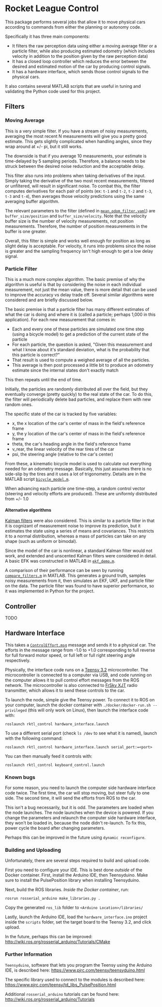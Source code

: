 # Rocket League Control
This package performs several jobs that allow it to move physical cars according
to commands from either the planning or autonomy code.

Specifically it has three main components:
- It filters the raw perception data using either a moving average filter or a
particle filter, while also producing estimated odometry (which includes velocity
in addition to the position given by the raw perception data)
- It has a closed loop controller which reduces the error between the desired and
estimated motion of the car by producing control signals.
- It has a hardware interface, which sends those control signals to the physical cars.

It also contains several MATLAB scripts that are useful in tuning and validating
the Python code used for this project.

## Filters
### Moving Average
This is a very simple filter. If you have a stream of noisy measurements,
averaging the most recent N measurements will give you a pretty good estimate.
This gets slightly complicated when handling angles, since they wrap around at
+/- pi, but it still works.

The downside is that if you average 10 measurements, your estimate is time-delayed
by 5 sampling periods. Therefore, a balance needs to be struck between the desired
noise reduction and the acceptable delay.

This filter also runs into problems when taking derivatives of the input.
Simply taking the derivative of the two most recent measurements, filtered or
unfiltered, will result in significant noise. To combat this, the filter computes
derivatives for each pair of points (ex: `t-1` and `t-2`, `t-2` and `t-3`, `t-3` and `t-4`),
then averages those velocity predictions using the same averaging buffer algorithm.

The relevant parameters to the filter (defined in [`mean_odom_filter.yaml`](config/mean_odom_filter.yaml))
are `buffer_size/position` and `buffer_size/velocity`. Note that the velocity
buffer size is the number of velocity measurements, not position measurements.
Therefore, the number of position measurements in the buffer is one greater.

Overall, this filter is simple and works well enough for position as long as
slight delay is acceptable. For velocity, it runs into problems since the noise
is greater and the sampling frequency isn't high enough to get a low delay signal.

### Particle Filter
This is a much more complex algorithm. The basic premise of why the algorithm is
useful is that by considering the noise in each individual measurement, not just
the mean value, there is more detail that can be used to improve the accuracy vs
delay trade off. Several similar algorithms were considered and are briefly
discussed below.

The basic premise is that a particle filter has many different estimates of what
the car is doing and where it is (called a particle; perhaps 1,000 in this
application). For each new measurement that comes in:
- Each and every one of these particles are simulated one time step (using a bicycle
model) to get a prediction of the current state of the particle
- For each particle, the question is asked, "Given this measurement and what I
know about it's standard deviation, what is the probability that this particle
is correct?"
- That result is used to compute a weighed average of all the particles.
- This average is then post processed a little bit to produce an odometry estimate
since the internal states don't exactly match

This then repeats until the end of time.

Initially, the particles are randomly distributed all over the field, but they
eventually converge (pretty quickly) to the real state of the car. To do this,
the filter will periodically delete bad particles, and replace them with new
random ones.

The specific state of the car is tracked by five variables:
- x, the x location of the car's center of mass in the field's reference frame
- y, the y location of the car's center of mass in the field's reference frame
- theta, the car's heading angle in the field's reference frame
- v_rear, the linear velocity of the rear tires of the car
- psi, the steering angle (relative to the car's center)

From these, a kinematic bicycle model is used to calculate out everything needed
for an odometry message. Basically, this just assumes there is no side-slip by
the tires and it uses a lot of trigonometry. Details are in the MATLAB script
[`bicycle_model.m`](scripts/bicycle_model.m).

When advancing each particle one time-step, a random control vector (steering
and velocity efforts are produced). These are uniformly distributed from +/- 1.0 


#### Alternative algorithms
[Kalman filters](https://www.kalmanfilter.net/default.aspx) were also considered.
This is similar to a particle filter in that it is cognizant of measurement noise
to improve its prediction, but it estimates the state using a series of means
and covariances. This restricts it to a normal distribution, whereas a mass of
particles can take on any shape (such as uniform or bimodal).

Since the model of the car is nonlinear, a standard Kalman filter would not work,
and extended and unscented Kalman filters were considered in detail.
A basic EFK was constructed in MATLAB in [`ekf_demo.m`](scripts/ekf_demo.m).

A comparison of their performance can be seen by running [`compare_filters.m`](scripts/compare_filters.m)
in MATLAB. This generates a ground truth, samples noisy measurements from it,
then simulates an EKF, UKF, and particle filter on the data. The particle filter
was found to have superior performance, so it was implemented in Python for the
project.

## Controller
TODO

## Hardware Interface
This takes a [`ControlEffort.msg`](../rktl_msgs/msg/ControlEffort.msg) 
message and sends it to a physical car. The efforts in the message range from
-1.0 to +1.0 corresponding to full reverse for full forward motor speed,
or full left or full right steering angle respectively.

Physically, the interface code runs on a [Teensy 3.2](https://www.pjrc.com/store/teensy32.html)
microcontroller. The microcontroller is connected to a computer via USB, and
code running on the computer allows it to pull control effort messages from the
ROS network. The microcontroller is also connected to [FrSky XJT](https://www.frsky-rc.com/xjt/)
radio transmitter, which allows it to send these controls to the car.

To launch the node, simple give the Teensy power. To connect it to ROS on your
computer, launch the docker container with `./docker/docker-run.sh --privileged`
(this will only work on Linux), then launch the interface code with:
```
roslaunch rktl_control hardware_interface.launch
```

To use a different serial port (check `ls /dev` to see what it is named), launch
with the following command:
```
roslaunch rktl_control hardware_interface.launch serial_port:=<port>
```

You can then manually feed it controls with:
```
roslaunch rktl_control keyboard_control.launch
```

### Known bugs
For some reason, you need to launch the computer side hardware interface code
twice. The first time, the car will stop moving, but steer fully to one side.
The second time, it will send the efforts from ROS to the car.

This isn't a bug necessarily, but it is odd. The parameters are loaded when the
node launches. The node launches when the device is powered. If you change the
parameters and relaunch the computer side hardware interface, they won't be
loaded in, because the node didn't re-launch. To fix this, power cycle the
board after changing parameters.

Perhaps this can be improved in the future using `dynamic reconfigure`.

### Building and Uploading
Unfortunately, there are several steps required to build and upload code.

First you need to configure your IDE. This is best done *outside* of the Docker
container. First, install the Arduino IDE, then Teensyduino. Make sure to install
the PulsePosition library when installing Teensyduino.

Next, build the ROS libraries. *Inside the Docker container*, run:
```
rosrun rosserial_arduino make_libraries.py .
```
Copy the generated `ros_lib` folder to `<Arduino Location>/libraries/`

Lastly, launch the Arduino IDE, load the `hardware_interface.ino` project inside the
`scripts` folder, set the target board to the Teensy 3.2, and click upload.

In the future, perhaps this can be improved: <http://wiki.ros.org/rosserial_arduino/Tutorials/CMake>

### Further Information
`Teensyduino`, software that lets you program the Teensy using the Arduino IDE, is described here: <https://www.pjrc.com/teensy/teensyduino.html>

The specific library used to connect to the modules is described here: <https://www.pjrc.com/teensy/td_libs_PulsePosition.html>

Additional `rosserial_arduino` tutorials can be found here: <http://wiki.ros.org/rosserial_arduino/Tutorials>
